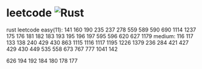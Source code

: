 # leetcode ![Rust](https://github.com/SmiteWindows/leetcode/workflows/CI/badge.svg)
rust leetcode
easy(11): 141 160 190 235 237 278 559 589 590 690  1114 1237 
175 176 181 182 183 193 195 196 197 595 596 620 627
1179
medium: 116 117 133 138 240 429 430 863 1115 1116 1117 1195 1226 1379
236 284 421 427 429 430 449 535 558 673 767 777 1041 142

626 194 192 184 180 178 177 